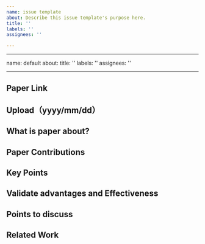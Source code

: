 ```yaml
---
name: issue template
about: Describe this issue template's purpose here.
title: ''
labels: ''
assignees: ''

---
```


---
name: default
about: 
title: ''
labels: ''
assignees: ''

---


## Paper Link

## Upload（yyyy/mm/dd）

## What is paper about?

## Paper Contributions

## Key Points

## Validate advantages and Effectiveness

## Points to discuss

## Related Work
